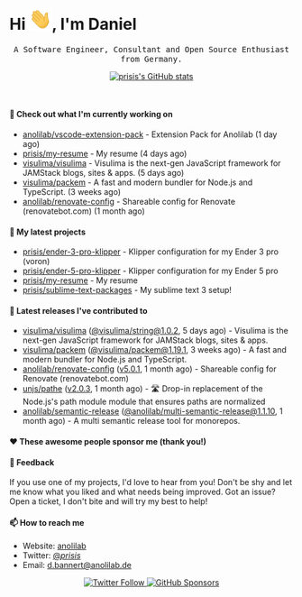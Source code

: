 <h1>Hi <img src="https://github.com/prisis/prisis/blob/main/images/hi.gif?raw=true" width="40px" />, I'm Daniel</h1>
<p align="center">
    <samp>A Software Engineer, Consultant and Open Source Enthusiast from Germany.</samp>
</p>

<p align="center">
    <a href="https://github.com/prisis">
        <img alt="prisis's GitHub stats" src="https://github-readme-stats.vercel.app/api?username=prisis&count_private=true&show_icons=true&hide_title=true&include_all_commits=true">
    </a>
</p>

<br/>

#### 👷 Check out what I'm currently working on

- [anolilab/vscode-extension-pack](https://github.com/anolilab/vscode-extension-pack) - Extension Pack for Anolilab (1 day ago)
- [prisis/my-resume](https://github.com/prisis/my-resume) - My resume (4 days ago)
- [visulima/visulima](https://github.com/visulima/visulima) - Visulima is the next-gen JavaScript framework for JAMStack blogs, sites &amp; apps. (5 days ago)
- [visulima/packem](https://github.com/visulima/packem) - A fast and modern bundler for Node.js and TypeScript. (3 weeks ago)
- [anolilab/renovate-config](https://github.com/anolilab/renovate-config) - Shareable config for Renovate (renovatebot.com) (1 month ago)

#### 🌱 My latest projects

- [prisis/ender-3-pro-klipper](https://github.com/prisis/ender-3-pro-klipper) - Klipper configuration for my Ender 3 pro (voron)
- [prisis/ender-5-pro-klipper](https://github.com/prisis/ender-5-pro-klipper) - Klipper configuration for my Ender 5 pro
- [prisis/my-resume](https://github.com/prisis/my-resume) - My resume
- [prisis/sublime-text-packages](https://github.com/prisis/sublime-text-packages) - My sublime text 3 setup!

#### 🔭 Latest releases I've contributed to

- [visulima/visulima](https://github.com/visulima/visulima) ([@visulima/string@1.0.2](https://github.com/visulima/visulima/releases/tag/%40visulima/string%401.0.2), 5 days ago) - Visulima is the next-gen JavaScript framework for JAMStack blogs, sites &amp; apps.
- [visulima/packem](https://github.com/visulima/packem) ([@visulima/packem@1.19.1](https://github.com/visulima/packem/releases/tag/%40visulima/packem%401.19.1), 3 weeks ago) - A fast and modern bundler for Node.js and TypeScript.
- [anolilab/renovate-config](https://github.com/anolilab/renovate-config) ([v5.0.1](https://github.com/anolilab/renovate-config/releases/tag/v5.0.1), 1 month ago) - Shareable config for Renovate (renovatebot.com)
- [unjs/pathe](https://github.com/unjs/pathe) ([v2.0.3](https://github.com/unjs/pathe/releases/tag/v2.0.3), 1 month ago) - 🛣️ Drop-in replacement of the Node.js&#39;s path module module that ensures paths are normalized
- [anolilab/semantic-release](https://github.com/anolilab/semantic-release) ([@anolilab/multi-semantic-release@1.1.10](https://github.com/anolilab/semantic-release/releases/tag/%40anolilab/multi-semantic-release%401.1.10), 1 month ago) - A multi semantic release tool for monorepos.

#### ❤️ These awesome people sponsor me (thank you!)


#### 💬 Feedback

If you use one of my projects, I'd love to hear from you! Don't be shy and let me know what you liked
and what needs being improved. Got an issue? Open a ticket, I don't bite and will try my best to help!

#### 📫 How to reach me

- Website: [anolilab](https://anolilab.com)
- Twitter: [@_prisis_](https://twitter.com/_prisis_)
- Email: [d.bannert@anolilab.de](mailto://d.bannert@anolilab.de)

<p align="center">
    <a href="https://twitter.com/_prisis_">
        <img alt="Twitter Follow" src="https://img.shields.io/twitter/follow/_prisis_?style=for-the-badge">
    </a>
    <a href="https://github.com/sponsors/prisis">
        <img alt="GitHub Sponsors" src="https://img.shields.io/static/v1?label=Sponsor&message=%E2%9D%A4&logo=GitHub&style=for-the-badge">
    </a>
</p>
